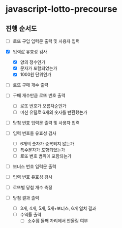 # javascript-lotto-precourse

## 진행 순서도

- [ ] 로또 구입 입력문 출력 및 사용자 입력
- [x] 입력값 유효성 검사

  - [x] 양의 정수인가
  - [x] 문자가 포함되었는가
  - [x] 1000원 단위인가

- [ ] 로또 구매 개수 출력
- [ ] 구매 개수만큼 로또 번호 출력

  - [ ] 로또 번호가 오름차순인가
  - [ ] 미션 유틸로 6개의 숫자를 반환했는가

- [ ] 당첨 번호 입력문 출력 및 사용자 입력
- [ ] 입력 번호들 유효성 검사
  - [ ] 6개의 숫자가 중복되지 않는가
  - [ ] 특수문자가 포함되었는가
  - [ ] 로또 번호 범위에 포함되는가
- [ ] 보너스 번호 입력문 출력
- [ ] 입력 번호 유효성 검사
- [ ] 로또별 당첨 개수 측정
- [ ] 당첨 결과 출력
  - [ ] 3개, 4개, 5개, 5개+보너스, 6개 일치 결과
  - [ ] 수익률 출력
    - [ ] 소수점 둘째 자리에서 반올림 여부
